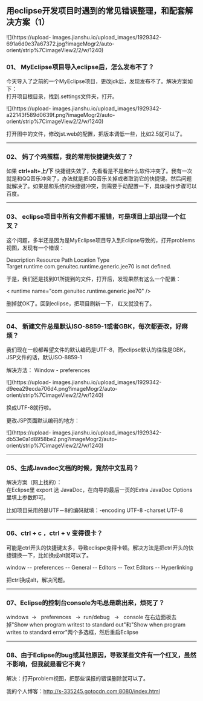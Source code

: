 ##  用eclipse开发项目时遇到的常见错误整理，和配套解决方案（1）

![](https://upload-
images.jianshu.io/upload_images/1929342-691a6d0e37a67372.jpg?imageMogr2/auto-
orient/strip%7CimageView2/2/w/1240)

### 01、 MyEclipse项目导入eclipse后，怎么发布不了？

今天导入了之前的一个MyEclipse项目，更改jdk后，发现发布不了。解决方案如下：  
打开项目根目录，找到.settings文件夹，打开。

![](https://upload-
images.jianshu.io/upload_images/1929342-a22143f589d0639f.png?imageMogr2/auto-
orient/strip%7CimageView2/2/w/1240)

打开图中的文件，修改jst.web的配置，把版本调低一些，比如2.5就可以了。

* * *

### 02、 妈了个鸡蛋糕，我的常用快捷键失效了？

如果 **ctrl+alt+上/下**
快捷键失效了，先看看是不是和什么软件冲突了。我有一次就是和QQ音乐冲突了，办法就是把QQ音乐关掉或者取消它的快捷键。然后问题就解决了。如果是和系统的快捷键冲突，则需要手动配置一下，具体操作步骤可以百度。

* * *

### 03、 eclipse项目中所有文件都不报错，可是项目上却出现一个红叉？

这个问题，多半还是因为是MyEclipse项目导入到Eclipse导致的，打开problems视图，发现有一个错误：

Description Resource Path Location Type  
Target runtime com.genuitec.runtime.generic.jee70 is not defined.

于是，我们还是找到01所提到的文件，打开后，发现果然有这么一个配置：

< runtime name="com.genuitec.runtime.generic.jee70" />

删掉就OK了。回到eclipse，把项目刷新一下， 红叉就没有了。

* * *

### 04、 新建文件总是默认ISO-8859-1或者GBK，每次都要改，好麻烦？

我们现在一般都希望文件的默认编码是UTF-8，而eclipse默认的往往是GBK，JSP文件的话，默认ISO-8859-1

解决方法： Window - preferences

![](https://upload-
images.jianshu.io/upload_images/1929342-d9eea29ecda706d4.png?imageMogr2/auto-
orient/strip%7CimageView2/2/w/1240)

换成UTF-8就行啦。

更改JSP页面默认编码的地方：

![](https://upload-
images.jianshu.io/upload_images/1929342-db53e0a1d8958be2.png?imageMogr2/auto-
orient/strip%7CimageView2/2/w/1240)

* * *

### 05、生成Javadoc文档的时候，竟然中文乱码？

解决方案（网上找的）：  
在Eclipse里 export 选 JavaDoc，在向导的最后一页的Extra JavaDoc Options 里填上参数即可。

比如项目采用的是UTF－8的编码就填：-encoding UTF-8 -charset UTF-8

* * *

### 06、ctrl + c ，ctrl + v 变得很卡？

可能是ctrl开头的快捷键太多，导致eclispe变得卡顿。解决方法是把ctrl开头的快捷键换一下，比如换成alt就可以了。

window -- preferences -- General -- Editors -- Text Editors -- Hyperlinking

把ctrl换成alt，解决问题。

* * *

### 07、Eclipse的控制台console为毛总是跳出来，烦死了？

windows  ->   preferences   ->  run/debug   ->   console 在右边面板去掉"Show when
program writest to standard out"和"Show when program writes to standard
error"两个多选框，然后重启Eclipse

* * *

### 08、由于Eclipse的bug或其他原因，导致某些文件有一个红叉，虽然不影响，但我就是看它不爽？

解决：打开problem视图，把那些误报的错误删除就可以了。

我的个人博客：<http://s-335245.gotocdn.com:8080/index.html>

